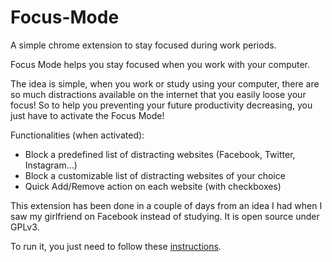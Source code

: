 # Focus-Mode

A simple chrome extension to stay focused during work periods.

Focus Mode helps you stay focused when you work with your computer.

The idea is simple, when you work or study using your computer, there are so much distractions available on the internet that you easily loose your focus! So to help you preventing your future productivity decreasing, you just have to activate the Focus Mode!

Functionalities (when activated):

- Block a predefined list of distracting websites (Facebook, Twitter, Instagram…)
- Block a customizable list of distracting websites of your choice
- Quick Add/Remove action on each website (with checkboxes)

This extension has been done in a couple of days from an idea I had when I saw my girlfriend on Facebook instead of studying. It is open source under GPLv3.

To run it, you just need to follow these <a href="https://developer.chrome.com/extensions/getstarted#unpacked">instructions</a>.
